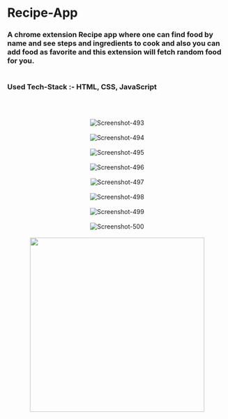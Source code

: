 # Recipe-App
<h3>
A chrome extension Recipe app where one can find food by name and see steps and ingredients to cook and also you can add food as favorite and this extension will fetch random food for you.
  <br>
  <br>
  <br>
Used Tech-Stack :- HTML, CSS, JavaScript
</h3>
  <br>
  <br>
<p align="center">
<img src="https://i.ibb.co/4gBCtSP/Screenshot-493.png" alt="Screenshot-493" border="0">
 <br>
  <br>
<img src="https://i.ibb.co/6DbHCrH/Screenshot-494.png" alt="Screenshot-494" border="0">
 <br>
  <br>
<img src="https://i.ibb.co/bzyZLJM/Screenshot-495.png" alt="Screenshot-495" border="0">
 <br>
  <br>
<img src="https://i.ibb.co/4ZKPvJV/Screenshot-496.png" alt="Screenshot-496" border="0">
 <br>
  <br>
<img src="https://i.ibb.co/bBzJs53/Screenshot-497.png" alt="Screenshot-497" border="0">
 <br>
  <br>
<img src="https://i.ibb.co/TK4rZR5/Screenshot-498.png" alt="Screenshot-498" border="0">
 <br>
  <br>
<img src="https://i.ibb.co/bK5GnMc/Screenshot-499.png" alt="Screenshot-499" border="0">
 <br>
  <br>
<img src="https://i.ibb.co/3SvShMS/Screenshot-500.png" alt="Screenshot-500" border="0">
 <br>
 <br>
 <img src="https://c.tenor.com/hDe8SeSXBVwAAAAi/thank-you-thanks.gif" height="400px" width="400px">
 <br>
 <br>
  </p>
